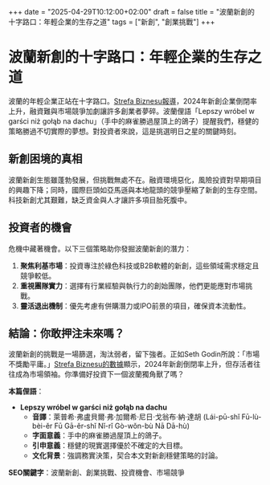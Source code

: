 +++
date = "2025-04-29T10:12:00+02:00"
draft = false
title = "波蘭新創的十字路口：年輕企業的生存之道"
tags = ["新創", "創業挑戰"]
+++

# 波蘭新創的十字路口：年輕企業的生存之道

波蘭的年輕企業正站在十字路口。[Strefa Biznesu報導](https://strefabiznesu.pl/cos-niedobrego-dzieje-sie-wokol-mlodych-biznesow-w-polsce/ar/c3p2-27510721)，2024年新創企業倒閉率上升，融資難與市場競爭加劇讓許多創業者夢碎。波蘭俚語「Lepszy wróbel w garści niż gołąb na dachu」（手中的麻雀勝過屋頂上的鴿子）提醒我們，穩健的策略勝過不切實際的夢想。對投資者來說，這是挑選明日之星的關鍵時刻。

## 新創困境的真相

波蘭新創生態雖蓬勃發展，但挑戰無處不在。融資環境惡化，風險投資對早期項目的興趣下降；同時，國際巨頭如亞馬遜與本地龍頭的競爭壓縮了新創的生存空間。科技新創尤其艱難，缺乏資金與人才讓許多項目胎死腹中。

## 投資者的機會

危機中藏著機會。以下三個策略助你發掘波蘭新創的潛力：

1. **聚焦利基市場**：投資專注於綠色科技或B2B軟體的新創，這些領域需求穩定且競爭較低。
2. **重視團隊實力**：選擇有行業經驗與執行力的創始團隊，他們更能應對市場挑戰。
3. **靈活退出機制**：優先考慮有併購潛力或IPO前景的項目，確保資本流動性。

## 結論：你敢押注未來嗎？

波蘭新創的挑戰是一場篩選，淘汰弱者，留下強者。正如Seth Godin所說：「市場不獎勵平庸。」[Strefa Biznesu的數據](https://strefabiznesu.pl/cos-niedobrego-dzieje-sie-wokol-mlodych-biznesow-w-polsce/ar/c3p2-27510721)顯示，2024年新創倒閉率上升，但存活者往往成為市場領袖。你準備好投資下一個波蘭獨角獸了嗎？

**本篇俚語**：  
- **Lepszy wróbel w garści niż gołąb na dachu**  
  - **音譯**：萊普希·弗盧貝爾·弗·加爾希·尼日·戈翁布·納·達胡 (Lái-pū-shǐ Fū-lù-bèi-ěr Fū Gā-ěr-shǐ Nǐ-rǐ Gò-wǒn-bù Nā Dā-hù)  
  - **字面意義**：手中的麻雀勝過屋頂上的鴿子。  
  - **引申意義**：穩健的現實選擇優於不確定的大目標。  
  - **文化背景**：強調務實決策，契合本文對新創穩健策略的討論。

**SEO關鍵字**：波蘭新創、創業挑戰、投資機會、市場競爭